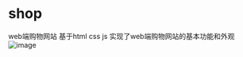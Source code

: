# shop
web端购物网站
基于html css js
实现了web端购物网站的基本功能和外观
![image](https://user-images.githubusercontent.com/65013676/150669393-a7e59f5e-f9e3-420b-ad9c-e45cc12e35b1.png)

